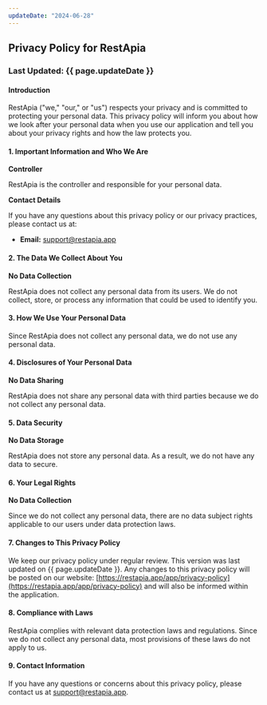 ```yaml
---
updateDate: "2024-06-28"
---
```


## Privacy Policy for RestApia

### Last Updated: {{ page.updateDate }}

#### Introduction

RestApia ("we," "our," or "us") respects your privacy and is committed to protecting your personal data. This privacy policy will inform you about how we look after your personal data when you use our application and tell you about your privacy rights and how the law protects you.

#### 1. Important Information and Who We Are

**Controller**

RestApia is the controller and responsible for your personal data.

**Contact Details**

If you have any questions about this privacy policy or our privacy practices, please contact us at:

- **Email:** support@restapia.app

#### 2. The Data We Collect About You

**No Data Collection**

RestApia does not collect any personal data from its users. We do not collect, store, or process any information that could be used to identify you.

#### 3. How We Use Your Personal Data

Since RestApia does not collect any personal data, we do not use any personal data.

#### 4. Disclosures of Your Personal Data

**No Data Sharing**

RestApia does not share any personal data with third parties because we do not collect any personal data.

#### 5. Data Security

**No Data Storage**

RestApia does not store any personal data. As a result, we do not have any data to secure.

#### 6. Your Legal Rights

**No Data Collection**

Since we do not collect any personal data, there are no data subject rights applicable to our users under data protection laws.

#### 7. Changes to This Privacy Policy

We keep our privacy policy under regular review. This version was last updated on {{ page.updateDate }}. Any changes to this privacy policy will be posted on our website: [https://restapia.app/app/privacy-policy](https://restapia.app/app/privacy-policy) and will also be informed within the application.

#### 8. Compliance with Laws

RestApia complies with relevant data protection laws and regulations. Since we do not collect any personal data, most provisions of these laws do not apply to us.

#### 9. Contact Information

If you have any questions or concerns about this privacy policy, please contact us at support@restapia.app.
